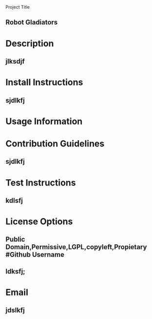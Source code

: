 Project Title
## Robot Gladiators 
# Description 
## jlksdjf 
# Install Instructions 
## sjdlkfj 
# Usage Information 
# Contribution Guidelines 
## sjdlkfj 
# Test Instructions 
## kdlsfj 
# License Options 
## Public Domain,Permissive,LGPL,copyleft,Propietary #Github Username 
## ldksfj;
# Email
## jdslkfj 




